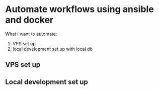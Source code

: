 # Automate workflows using ansible and docker

What i want to automate:

1. VPS set up
2. local development set up with local db

## VPS set up

## Local development set up
